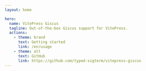 ```yaml
---
layout: home

hero:
  name: VitePress Giscus
  tagline: Out-of-the-box Giscus support for VitePress.
  actions:
    - theme: brand
      text: Getting started
      link: /en/usage
    - theme: alt
      text: GitHub
      link: https://github.com/typed-sigterm/vitepress-giscus
---
```

